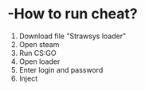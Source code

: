 # -How to run cheat?
1. Download file "Strawsys loader"
2. Open steam
3. Run CS:GO
4. Open loader
5. Enter login and password
6. Inject
